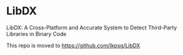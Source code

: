 # LibDX
LibDX: A Cross-Platform and Accurate System to Detect Third-Party Libraries in Binary Code

This repo is moved to https://github.com/lkpsg/LibDX
